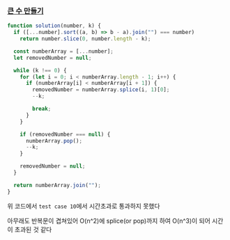 ### [큰 수 만들기](https://programmers.co.kr/learn/courses/30/lessons/42883)

```js
function solution(number, k) {
  if ([...number].sort((a, b) => b - a).join("") === number)
    return number.slice(0, number.length - k);

  const numberArray = [...number];
  let removedNumber = null;

  while (k !== 0) {
    for (let i = 0; i < numberArray.length - 1; i++) {
      if (numberArray[i] < numberArray[i + 1]) {
        removedNumber = numberArray.splice(i, 1)[0];
        --k;

        break;
      }
    }

    if (removedNumber === null) {
      numberArray.pop();
      --k;
    }

    removedNumber = null;
  }

  return numberArray.join("");
}
```

위 코드에서 `test case 10`에서 시간초과로 통과하지 못했다

아무래도 반복문이 겹쳐있어 O(n^2)에 splice(or pop)까지 하여 O(n^3)이 되어 시간이 초과된 것 같다
